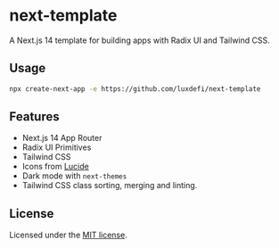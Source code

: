 # next-template

A Next.js 14 template for building apps with Radix UI and Tailwind CSS.

## Usage

```bash
npx create-next-app -e https://github.com/luxdefi/next-template
```

## Features

- Next.js 14 App Router
- Radix UI Primitives
- Tailwind CSS
- Icons from [Lucide](https://lucide.dev)
- Dark mode with `next-themes`
- Tailwind CSS class sorting, merging and linting.

## License

Licensed under the [MIT license](https://github.com/luxdefi/ui/blob/main/LICENSE.md).
